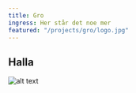 ```yaml
---
title: Gro
ingress: Her står det noe mer
featured: "/projects/gro/logo.jpg"
---
```


## Halla

![alt text](/img/gro.jpg)
